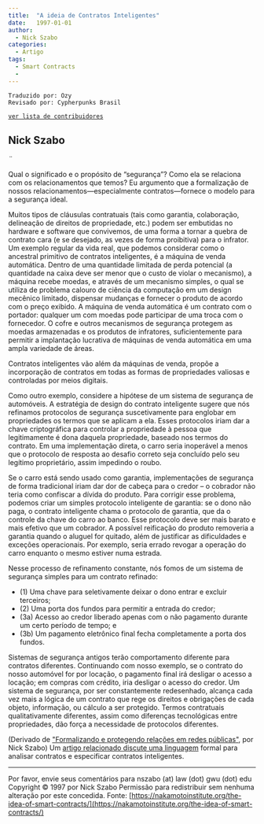 ```yaml
---
title:  "A ideia de Contratos Inteligentes"
date:   1997-01-01
author:
  - Nick Szabo
categories:
  - Artigo
tags:
  - Smart Contracts
  - 
---
```


```
Traduzido por: Ozy
Revisado por: Cypherpunks Brasil
```
[```ver lista de contribuidores```](/contribuidores)

## Nick Szabo 
_¨_

Qual o significado e o propósito de “segurança”? Como ela se relaciona com os relacionamentos que temos? Eu argumento que a formalização de nossos relacionamentos—especialmente contratos—fornece o modelo para a segurança ideal.

Muitos tipos de cláusulas contratuais (tais como garantia, colaboração, delineação de direitos de propriedade, etc.) podem ser embutidas no hardware e software que convivemos, de uma forma a tornar a quebra de contrato cara (e se desejado, as vezes de forma proibitiva) para o infrator. Um exemplo regular da vida real, que podemos considerar como o ancestral primitivo de contratos inteligentes, é a máquina de venda automática. Dentro de uma quantidade limitada de perda potencial (a quantidade na caixa deve ser menor que o custo de violar o mecanismo), a máquina recebe moedas, e através de um mecanismo simples, o qual se utiliza de problema calouro de ciência da computação em um design mecênico limitado, dispensar mudanças e fornecer o produto de acordo com o preço exibido. A máquina de venda automática é um contrato com o portador: qualquer um com moedas pode participar de uma troca com o fornecedor. O cofre e outros mecanismos de segurança protegem as moedas armazenadas e os produtos de infratores, suficientemente para permitir a implantação lucrativa de máquinas de venda automática em uma ampla variedade de áreas.

Contratos inteligentes vão além da máquinas de venda, propõe a incorporação de contratos em todas as formas de propriedades valiosas e controladas por meios digitais.

Como outro exemplo, considere a hipótese de um sistema de segurança de automóveis. A estratégia de design do contrato inteligente sugere que nós refinamos protocolos de segurança suscetivamente para englobar em propriedades os termos que se aplicam a ela. Esses protocolos iriam dar a chave criptográfica para controlar a propriedade à pessoa que legitimamente é dona daquela propriedade, baseado nos termos do contrato. Em uma implementação direta, o carro seria inoperável a menos que o protocolo de resposta ao desafio correto seja concluído pelo seu legítimo proprietário, assim impedindo o roubo.

Se o carro está sendo usado como garantia, implementações de segurança de forma tradicional iriam dar dor de cabeça para o credor – o cobrador não teria como confiscar a dívida do produto. Para corrigir esse problema, podemos criar um simples protocolo inteligente de garantia: se o dono não paga, o contrato inteligente chama o protocolo de garantia, que da o controle da chave do carro ao banco. Esse protocolo deve ser mais barato e mais efetivo que um cobrador. A possível reificação do produto removeria a garantia quando o aluguel for quitado, além de justificar as dificuldades e exceções operacionais. Por exemplo, seria errado revogar a operação do carro enquanto o mesmo estiver numa estrada.

Nesse processo de refinamento constante, nós fomos de um sistema de segurança simples para um contrato refinado:

- (1) Uma chave para seletivamente deixar o dono entrar e excluir terceiros;
- (2) Uma porta dos fundos para permitir a entrada do credor;
- (3a) Acesso ao credor liberado apenas com o não pagamento durante um certo período de tempo; e
- (3b) Um pagamento eletrônico final fecha completamente a porta dos fundos. 

Sistemas de segurança antigos terão comportamento diferente para contratos diferentes. Continuando com nosso exemplo, se o contrato do nosso automóvel for por locação, o pagamento final irá desligar o acesso a locação; em compras com crédito, iria desligar o acesso do credor. Um sistema de segurança, por ser constantemente redesenhado, alcança cada vez mais a lógica de um contrato que rege os direitos e obrigações de cada objeto, informação, ou cálculo a ser protegido. Termos contratuais qualitativamente diferentes, assim como diferenças tecnológicas entre propriedades, dão força a necessidade de protocolos diferentes.

(Derivado de ["Formalizando e protegendo relações em redes públicas"](/formalizing-securing-relationships/), por Nick Szabo) Um [artigo relacionado discute uma linguagem](/contract-language/) formal para analisar contratos e especificar contratos inteligentes.

* * *

Por favor, envie seus comentários para nszabo (at) law (dot) gwu (dot) edu Copyright © 1997 por Nick Szabo Permissão para redistribuir sem nenhuma alteração por este concedida. Fonte: [https://nakamotoinstitute.org/the-idea-of-smart-contracts/](https://nakamotoinstitute.org/the-idea-of-smart-contracts/)
